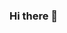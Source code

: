 ### Hi there 👋

<!--
**fsari2/fsari2** is a ✨ _special_ ✨ repository because its `README.md` (this file) appears on your GitHub profile.

Here are some ideas to get you started:

- 🔭 I’m currently working on hail event simulation in the urban tropics coasta area (Surabaya, Indonesia). I will investigate more about the storms development dynamics retaled to the local sea breeze and its cloud microphysics over urban area. 
- 🌱 I’m currently learning how to put code in git hub and let them openly and free in public. 
- 👯 I’m looking to collaborate on those who also interested in hail event thing and modelling to it. 
- 💬 Ask me about some tropical meteorolgy and numerical weather modellung, especially WRF model. 
- 📫 How to reach me: just add me on my twitter @pHeesari or my instagram @pheesari
- 😄 Pronouns: She/Her
- ⚡ Fun fact: I do love anything about Hallyu thing: K-Pop, K-Drama, K-Movie. Just drop me a message if you wanna talk more about it. Definitely will love it ~

